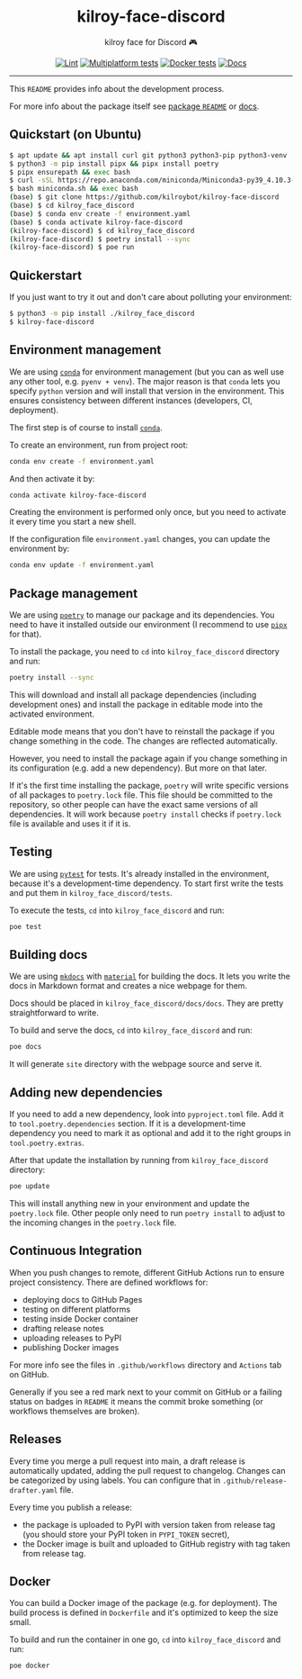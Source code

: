 <h1 align="center">kilroy-face-discord</h1>

<div align="center">

kilroy face for Discord 🎮

[![Lint](https://github.com/kilroybot/kilroy-face-discord/actions/workflows/lint.yaml/badge.svg)](https://github.com/kilroybot/kilroy-face-discord/actions/workflows/lint.yaml)
[![Multiplatform tests](https://github.com/kilroybot/kilroy-face-discord/actions/workflows/test-multiplatform.yaml/badge.svg)](https://github.com/kilroybot/kilroy-face-discord/actions/workflows/test-multiplatform.yaml)
[![Docker tests](https://github.com/kilroybot/kilroy-face-discord/actions/workflows/test-docker.yaml/badge.svg)](https://github.com/kilroybot/kilroy-face-discord/actions/workflows/test-docker.yaml)
[![Docs](https://github.com/kilroybot/kilroy-face-discord/actions/workflows/docs.yaml/badge.svg)](https://github.com/kilroybot/kilroy-face-discord/actions/workflows/docs.yaml)

</div>

---

This `README` provides info about the development process.

For more info about the package itself see
[package `README`](kilroy_face_discord/README.md) or
[docs](https://kilroybot.github.io/kilroy-face-discord).

## Quickstart (on Ubuntu)

```sh
$ apt update && apt install curl git python3 python3-pip python3-venv
$ python3 -m pip install pipx && pipx install poetry
$ pipx ensurepath && exec bash
$ curl -sSL https://repo.anaconda.com/miniconda/Miniconda3-py39_4.10.3-Linux-x86_64.sh -o miniconda.sh
$ bash miniconda.sh && exec bash
(base) $ git clone https://github.com/kilroybot/kilroy-face-discord
(base) $ cd kilroy_face_discord
(base) $ conda env create -f environment.yaml
(base) $ conda activate kilroy-face-discord
(kilroy-face-discord) $ cd kilroy_face_discord
(kilroy-face-discord) $ poetry install --sync
(kilroy-face-discord) $ poe run
```

## Quickerstart

If you just want to try it out and don't care about polluting your environment:

```sh
$ python3 -m pip install ./kilroy_face_discord
$ kilroy-face-discord
```

## Environment management

We are using [`conda`](https://conda.io) for environment management
(but you can as well use any other tool, e.g. `pyenv + venv`). The major reason
is that `conda` lets you specify `python` version and will install that version
in the environment. This ensures consistency between different instances
(developers, CI, deployment).

The first step is of course to install [`conda`](https://conda.io).

To create an environment, run from project root:

```sh
conda env create -f environment.yaml
```

And then activate it by:

```sh
conda activate kilroy-face-discord
```

Creating the environment is performed only once, but you need to activate it
every time you start a new shell.

If the configuration file `environment.yaml` changes, you can update the
environment by:

```sh
conda env update -f environment.yaml
```

## Package management

We are using [`poetry`](https://python-poetry.org) to manage our package and
its dependencies. You need to have it installed outside our environment
(I recommend to use [`pipx`](https://pipxproject.github.io/pipx) for that).

To install the package, you need to `cd`
into `kilroy_face_discord` directory and run:

```sh
poetry install --sync
```

This will download and install all package dependencies (including development
ones) and install the package in editable mode into the activated environment.

Editable mode means that you don't have to reinstall the package if you change
something in the code. The changes are reflected automatically.

However, you need to install the package again if you change something in its
configuration (e.g. add a new dependency). But more on that later.

If it's the first time installing the package, `poetry` will write specific
versions of all packages to `poetry.lock` file. This file should be committed
to the repository, so other people can have the exact same versions of all
dependencies. It will work because `poetry install` checks if `poetry.lock`
file is available and uses it if it is.

## Testing

We are using [`pytest`](https://pytest.org) for tests. It's already installed
in the environment, because it's a development-time dependency. To start first
write the tests and put them in `kilroy_face_discord/tests`.

To execute the tests, `cd` into `kilroy_face_discord` and run:

```sh
poe test
```

## Building docs

We are using [`mkdocs`](https://www.mkdocs.org)
with [`material`](https://squidfunk.github.io/mkdocs-material)
for building the docs. It lets you write the docs in Markdown format and
creates a nice webpage for them.

Docs should be placed in `kilroy_face_discord/docs/docs`. They
are pretty straightforward to write.

To build and serve the docs,
`cd` into `kilroy_face_discord` and run:

```sh
poe docs
```

It will generate `site` directory with the webpage source and serve it.

## Adding new dependencies

If you need to add a new dependency, look into `pyproject.toml` file. Add it
to `tool.poetry.dependencies` section. If it is a development-time dependency
you need to mark it as optional and add it to the right groups
in `tool.poetry.extras`.

After that update the installation by running
from `kilroy_face_discord` directory:

```sh
poe update
```

This will install anything new in your environment and update the `poetry.lock`
file. Other people only need to run `poetry install` to adjust to the incoming
changes in the `poetry.lock` file.

## Continuous Integration

When you push changes to remote, different GitHub Actions run to ensure project
consistency. There are defined workflows for:

- deploying docs to GitHub Pages
- testing on different platforms
- testing inside Docker container
- drafting release notes
- uploading releases to PyPI
- publishing Docker images

For more info see the files in `.github/workflows` directory and `Actions` tab
on GitHub.

Generally if you see a red mark next to your commit on GitHub or a failing
status on badges in `README`
it means the commit broke something (or workflows themselves are broken).

## Releases

Every time you merge a pull request into main, a draft release is automatically
updated, adding the pull request to changelog. Changes can be categorized by
using labels. You can configure that in `.github/release-drafter.yaml` file.

Every time you publish a release:

- the package is uploaded to PyPI with version taken from release tag (you
  should store your PyPI token in `PYPI_TOKEN` secret),
- the Docker image is built and uploaded to GitHub registry with tag taken from
  release tag.

## Docker

You can build a Docker image of the package (e.g. for deployment). The build
process is defined in `Dockerfile` and it's optimized to keep the size small.

To build and run the container in one go,
`cd` into `kilroy_face_discord` and run:

```sh
poe docker
```
